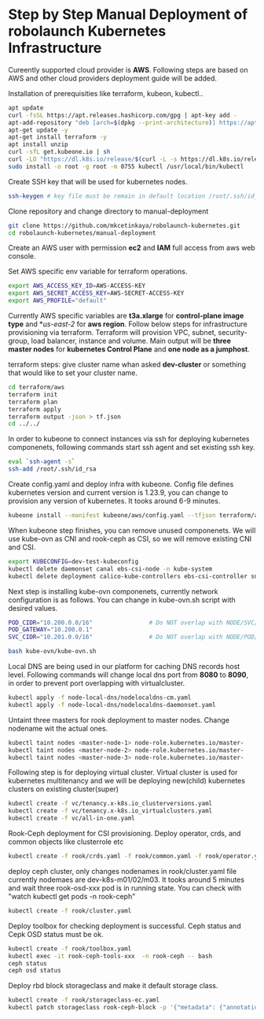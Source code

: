 # Step by Step Manual Deployment of **robolaunch Kubernetes Infrastructure**

Cureently supported cloud provider is **AWS**. Following steps are based on AWS and other cloud providers deployment guide will be added. 

Installation of prerequisities like terraform, kubeon, kubectl..
```bash
apt update
curl -fsSL https://apt.releases.hashicorp.com/gpg | apt-key add -
apt-add-repository "deb [arch=$(dpkg --print-architecture)] https://apt.releases.hashicorp.com $(lsb_release -cs) main"
apt-get update -y
apt-get install terraform -y
apt install unzip
curl -sfL get.kubeone.io | sh
curl -LO "https://dl.k8s.io/release/$(curl -L -s https://dl.k8s.io/release/stable.txt)/bin/linux/amd64/kubectl"
sudo install -o root -g root -m 0755 kubectl /usr/local/bin/kubectl
```

Create SSH key that will be used for kubernetes nodes. 
```bash
ssh-keygen # key file must be remain in default location /root/.ssh/id_rsa. And paraphrases can be empty
```
Clone repository and change directory to manual-deployment
```bash
git clone https://github.com/mkcetinkaya/robolaunch-kubernetes.git
cd robolaunch-kubernetes/manual-deployment
```

Create an AWS user with permission **ec2** and **IAM** full access from aws web console.

Set AWS specific env variable for terraform operations.
```bash
export AWS_ACCESS_KEY_ID=AWS-ACCESS-KEY
export AWS_SECRET_ACCESS_KEY=AWS-SECRET-ACCESS-KEY
export AWS_PROFILE="default"
```
Currently AWS specific variables are **t3a.xlarge** for **control-plane image type** and **us-east-2* for **aws region**. Follow below steps for infrastructure provisioning via terraform. Terraform will provision VPC, subnet, security-group, load balancer, instance and volume. Main output will be **three master nodes** for **kubernetes Control Plane** and **one node as a jumphost**. 

terraform steps: give cluster name whan asked **dev-cluster** or something that would like to set your cluster name.

```bash
cd terraform/aws
terraform init
terraform plan
terraform apply
terraform output -json > tf.json
cd ../../
```

In order to kubeone to connect instances via ssh for deploying kubernetes componenets, following commands start ssh agent and set existing ssh key.
```bash
eval `ssh-agent -s`
ssh-add /root/.ssh/id_rsa
```
Create config.yaml and deploy infra with kubeone. Config file defines kubernetes version and current version is 1.23.9, you can change to provision any version of kubernetes. It tooks around 6-9 minutes.
```bash
kubeone install --manifest kubeone/aws/config.yaml --tfjson terraform/aws/
```
When kubeone step finishes, you can remove unused componenets. We will use kube-ovn as CNI and rook-ceph as CSI, so we will remove existing CNI and CSI.
```bash
export KUBECONFIG=dev-test-kubeconfig
kubectl delete daemonset canal ebs-csi-node -n kube-system
kubectl delete deployment calico-kube-controllers ebs-csi-controller snapshot-controller -n kube-system
```

Next step is installing kube-ovn componenets, currently network configuration is as follows. You can change in kube-ovn.sh script with desired values.
```bash
POD_CIDR="10.200.0.0/16"                # Do NOT overlap with NODE/SVC/JOIN CIDR
POD_GATEWAY="10.200.0.1"
SVC_CIDR="10.201.0.0/16"                # Do NOT overlap with NODE/POD/JOIN CIDR
```
```bash
bash kube-ovn/kube-ovn.sh
```

Local DNS are being used in our platform for caching DNS records host level. Following commands will change local dns port from **8080** to **8090**, in order to prevent  port overlapping with virtualcluster.
```bash
kubectl apply -f node-local-dns/nodelocaldns-cm.yaml
kubectl apply -f node-local-dns/nodelocaldns-daemonset.yaml
```

Untaint three masters for rook deployment to master nodes. Change nodename wit the actual ones.
```bash
kubectl taint nodes <master-node-1> node-role.kubernetes.io/master-
kubectl taint nodes <master-node-2> node-role.kubernetes.io/master-
kubectl taint nodes <master-node-3> node-role.kubernetes.io/master-
```

Following step is for deploying virtual cluster. Virtual cluster is used for kubernetes multitenancy and we will be deploying new(child) kubernetes clusters on existing cluster(super)
```bash
kubectl create -f vc/tenancy.x-k8s.io_clusterversions.yaml
kubectl create -f vc/tenancy.x-k8s.io_virtualclusters.yaml
kubectl create -f vc/all-in-one.yaml
```

Rook-Ceph deployment for CSI provisioning.
Deploy operator, crds, and common objects like clusterrole etc
```bash
kubectl create -f rook/crds.yaml -f rook/common.yaml -f rook/operator.yaml
```

deploy ceph cluster, only changes nodenames in rook/cluster.yaml file currently nodemaes are dev-k8s-m01/02/m03. It tooks around 5 minutes and wait three rook-osd-xxx pod is in running state. You can check with "watch kubectl get pods -n rook-ceph"
```bash
kubectl create -f rook/cluster.yaml
```

Deploy toolbox for checking deployment is successful. Ceph status and Cepk OSD status must be ok.
```bash
kubectl create -f rook/toolbox.yaml
kubectl exec -it rook-ceph-tools-xxx  -n rook-ceph -- bash
ceph status
ceph osd status
```

Deploy rbd block storageclass and make it default storage class.
```bash
kubectl create -f rook/storageclass-ec.yaml
kubectl patch storageclass rook-ceph-block -p '{"metadata": {"annotations":{"storageclass.kubernetes.io/is-default-class":"true"}}}'
```

